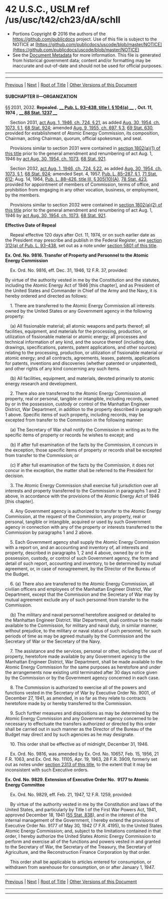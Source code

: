 ---
---

# 42 U.S.C., USLM ref /us/usc/t42/ch23/dA/schII

* Portions Copyright © 2016 the authors of the https://github.com/publicdocs project.
  Use of this file is subject to the NOTICE at [https://github.com/publicdocs/uscode/blob/master/NOTICE](https://github.com/publicdocs/uscode/blob/master/NOTICE)
* See the [Document Metadata](././../../../../../..//README.md) for more information.
  This file is generated from historical government data; content and/or formatting may be inaccurate and out-of-date and should not be used for official purposes.

----------
----------

[Previous](./../../../../../..//us/usc/t42/ch23/dA/schI/m__us_usc_t42_s2023.md) | [Next](./../../../../../..//us/usc/t42/ch23/dA/schII/m__us_usc_t42_s2033.md) | [Root of Title](./../../../../../../) | [Other Versions of this Document](https://publicdocs.github.io/go/links?ns=uslm&ref=%2Fus%2Fusc%2Ft42%2Fch23%2FdA%2FschII)

#### SUBCHAPTER II—ORGANIZATION

§§ 2031, 2032. __Repealed.__  __[__  __Pub. L. 93–438, title I, § 104(a)__  __][/us/pl/93/438/s104/a]__  __,__  __Oct. 11, 1974__  __,__  __[__  __88 Stat. 1237__  __][/us/stat/88/1237]__ 

    Section 2031, [act Aug. 1, 1946, ch. 724, § 21][/us/act/1946-08-01/ch724/s21], as added [Aug. 30, 1954, ch. 1073, § 1][/us/act/1954-08-30/ch1073/s1], [68 Stat. 924][/us/stat/68/924]; amended [Aug. 9, 1955, ch. 697, § 3][/us/act/1955-08-09/ch697/s3], [69 Stat. 630][/us/stat/69/630], provided for establishment of Atomic Energy Commission, its composition, Chairman, acting Chairman, quorum, official spokesman, and seal.

    Provisions similar to section 2031 were contained in [section 1802(a)(1) of this title][/us/usc/t42/s1802/a/1] prior to the general amendment and renumbering of act Aug. 1, 1946 by [act Aug. 30, 1954, ch. 1073][/us/act/1954-08-30/ch1073], [68 Stat. 921][/us/stat/68/921].

    Section 2032, [act Aug. 1, 1946, ch. 724, § 22][/us/act/1946-08-01/ch724/s22], as added [Aug. 30, 1954, ch. 1073, § 1][/us/act/1954-08-30/ch1073/s1], [68 Stat. 924][/us/stat/68/924]; amended Sept. 4, 1957, [Pub. L. 85–287, § 1][/us/pl/85/287/s1], [71 Stat. 612][/us/stat/71/612]; Aug. 14, 1964, [Pub. L. 88–426, title III, § 305(10)(A)][/us/pl/88/426/s305/10/A], [78 Stat. 423][/us/stat/78/423], provided for appointment of members of Commission, terms of office, and prohibition from engaging in any other vocation, business, or employment, by the members.

    Provisions similar to section 2032 were contained in [section 1802(a)(2) of this title][/us/usc/t42/s1802/a/2] prior to the general amendment and renumbering of act Aug. 1, 1946 by [act Aug. 30, 1954, ch. 1073][/us/act/1954-08-30/ch1073], [68 Stat. 921][/us/stat/68/921].

 __Effective Date of Repeal__ 

    Repeal effective 120 days after Oct. 11, 1974, or on such earlier date as the President may prescribe and publish in the Federal Register, see [section 312(a) of Pub. L. 93–438][/us/pl/93/438/s312/a], set out as a note under [section 5801 of this title][/us/usc/t42/s5801].

 __Ex. Ord. No. 9816. Transfer of Property and Personnel to the Atomic Energy Commission__ 

    Ex. Ord. No. 9816, eff. Dec. 31, 1946, 12 F.R. 37, provided:

By virtue of the authority vested in me by the Constitution and the statutes, including the Atomic Energy Act of 1946 \[this chapter\], and as President of the United States and Commander in Chief of the Army and the Navy, it is hereby ordered and directed as follows:

    1. There are transferred to the Atomic Energy Commission all interests owned by the United States or any Government agency in the following property:

    (a) All fissionable material; all atomic weapons and parts thereof; all facilities, equipment, and materials for the processing, production, or utilization of fissionable material or atomic energy; all processes and technical information of any kind, and the source thereof (including data, drawings, specifications, patents, patent applications, and other sources) relating to the processing, production, or utilization of fissionable material or atomic energy; and all contracts, agreements, leases, patents, applications for patents, inventions and discoveries (whether patented or unpatented), and other rights of any kind concerning any such items.

    (b) All facilities, equipment, and materials, devoted primarily to atomic energy research and development.

    2. There also are transferred to the Atomic Energy Commission all property, real or personal, tangible or intangible, including records, owned by or in the possession, custody or control of the Manhattan Engineer District, War Department, in addition to the property described in paragraph 1 above. Specific items of such property, including records, may be excepted from transfer to the Commission in the following manner:

    (a) The Secretary of War shall notify the Commission in writing as to the specific items of property or records he wishes to except; and

    (b) If after full examination of the facts by the Commission, it concurs in the exception, those specific items of property or records shall be excepted from transfer to the Commission; or

    (c) If after full examination of the facts by the Commission, it does not concur in the exception, the matter shall be referred to the President for decision.

    3. The Atomic Energy Commission shall exercise full jurisdiction over all interests and property transferred to the Commission in paragraphs 1 and 2 above, in accordance with the provisions of the Atomic Energy Act of 1946 \[this chapter\].

    4. Any Government agency is authorized to transfer to the Atomic Energy Commission, at the request of the Commission, any property, real or personal, tangible or intangible, acquired or used by such Government agency in connection with any of the property or interests transferred to the Commission by paragraphs 1 and 2 above.

    5. Each Government agency shall supply the Atomic Energy Commission with a report on, and an accounting and inventory of, all interests and property, described in paragraphs 1, 2 and 4 above, owned by or in the possession, custody, or control of such Government agency, the form and detail of such report, accounting and inventory, to be determined by mutual agreement, or, in case of nonagreement, by the Director of the Bureau of the Budget.

    6. (a) There also are transferred to the Atomic Energy Commission, all civilian officers and employees of the Manhattan Engineer District, War Department, except that the Commission and the Secretary of War may by mutual agreement exclude any of such personnel from transfer to the Commission.

    (b) The military and naval personnel heretofore assigned or detailed to the Manhattan Engineer District. War Department, shall continue to be made available to the Commission, for military and naval duty, in similar manner, without prejudice, to the military or naval status of such personnel, for such periods of time as may be agreed mutually by the Commission and the Secretary of War or the Secretary of the Navy.

    7. The assistance and the services, personal or other, including the use of property, heretofore made available by any Government agency to the Manhattan Engineer District, War Department, shall be made available to the Atomic Energy Commission for the same purposes as heretofore and under the arrangements now existing until terminated after 30 days notice given by the Commission or by the Government agency concerned in each case.

    8. The Commission is authorized to exercise all of the powers and functions vested in the Secretary of War by Executive Order No. 9001, of December 27, 1941, as amended, in so far as they relate to contracts heretofore made by or hereby transferred to the Commission.

    9. Such further measures and dispositions as may be determined by the Atomic Energy Commission and any Government agency concerned to be necessary to effectuate the transfers authorized or directed by this order shall be carried out in such manner as the Director of the Bureau of the Budget may direct and by such agencies as he may designate.

    10. This order shall be effective as of midnight, December 31, 1946.

    Ex. Ord. No. 9816, was amended by Ex. Ord. No. 10657, Feb. 15, 1956, 21 F.R. 1063, and Ex. Ord. No. 11105, Apr. 19, 1963, 28 F.R. 3909, formerly set out as notes under [section 2313 of this title][/us/usc/t42/s2313], to the extent that it may be inconsistent with such Executive orders.

 __Ex. Ord. No. 9829. Extension of Executive Order No. 9177 to Atomic Energy Committee__ 

    Ex. Ord. No. 9829, eff. Feb. 21, 1947, 12 F.R. 1259, provided:

    By virtue of the authority vested in me by the Constitution and laws of the United States, and particularly by Title I of the First War Powers Act, 1941, approved December 18, 1941 ([55 Stat. 838][/us/stat/55/838]), and in the interest of the internal management of the Government, I hereby extend the provisions of Executive Order No. 9177 of May 30, 1942 (7 F.R. 4195), to the United States Atomic Energy Commission; and, subject to the limitations contained in that order, I hereby authorize the United States Atomic Energy Commission to perform and exercise all of the functions and powers vested in and granted to the Secretary of War, the Secretary of the Treasury, the Secretary of Agriculture, and the Reconstruction Finance Corporation by that order.

    This order shall be applicable to articles entered for consumption, or withdrawn from warehouse for consumption, on or after January 1, 1947.

----------

[Previous](./../../../../../..//us/usc/t42/ch23/dA/schI/m__us_usc_t42_s2023.md) | [Next](./../../../../../..//us/usc/t42/ch23/dA/schII/m__us_usc_t42_s2033.md) | [Root of Title](./../../../../../../) | [Other Versions of this Document](https://publicdocs.github.io/go/links?ns=uslm&ref=%2Fus%2Fusc%2Ft42%2Fch23%2FdA%2FschII)

----------
----------

[/us/pl/93/438/s104/a]: https://publicdocs.github.io/go/links?ns=uslm&ref=%2Fus%2Fpl%2F93%2F438%2Fs104%2Fa
[/us/stat/88/1237]: https://publicdocs.github.io/go/links?ns=uslm&ref=%2Fus%2Fstat%2F88%2F1237
[/us/act/1946-08-01/ch724/s21]: https://publicdocs.github.io/go/links?ns=uslm&ref=%2Fus%2Fact%2F1946-08-01%2Fch724%2Fs21
[/us/act/1954-08-30/ch1073/s1]: https://publicdocs.github.io/go/links?ns=uslm&ref=%2Fus%2Fact%2F1954-08-30%2Fch1073%2Fs1
[/us/stat/68/924]: https://publicdocs.github.io/go/links?ns=uslm&ref=%2Fus%2Fstat%2F68%2F924
[/us/act/1955-08-09/ch697/s3]: https://publicdocs.github.io/go/links?ns=uslm&ref=%2Fus%2Fact%2F1955-08-09%2Fch697%2Fs3
[/us/stat/69/630]: https://publicdocs.github.io/go/links?ns=uslm&ref=%2Fus%2Fstat%2F69%2F630
[/us/usc/t42/s1802/a/1]: https://publicdocs.github.io/go/links?ns=uslm&ref=%2Fus%2Fusc%2Ft42%2Fs1802%2Fa%2F1
[/us/act/1954-08-30/ch1073]: https://publicdocs.github.io/go/links?ns=uslm&ref=%2Fus%2Fact%2F1954-08-30%2Fch1073
[/us/stat/68/921]: https://publicdocs.github.io/go/links?ns=uslm&ref=%2Fus%2Fstat%2F68%2F921
[/us/act/1946-08-01/ch724/s22]: https://publicdocs.github.io/go/links?ns=uslm&ref=%2Fus%2Fact%2F1946-08-01%2Fch724%2Fs22
[/us/act/1954-08-30/ch1073/s1]: https://publicdocs.github.io/go/links?ns=uslm&ref=%2Fus%2Fact%2F1954-08-30%2Fch1073%2Fs1
[/us/stat/68/924]: https://publicdocs.github.io/go/links?ns=uslm&ref=%2Fus%2Fstat%2F68%2F924
[/us/pl/85/287/s1]: https://publicdocs.github.io/go/links?ns=uslm&ref=%2Fus%2Fpl%2F85%2F287%2Fs1
[/us/stat/71/612]: https://publicdocs.github.io/go/links?ns=uslm&ref=%2Fus%2Fstat%2F71%2F612
[/us/pl/88/426/s305/10/A]: https://publicdocs.github.io/go/links?ns=uslm&ref=%2Fus%2Fpl%2F88%2F426%2Fs305%2F10%2FA
[/us/stat/78/423]: https://publicdocs.github.io/go/links?ns=uslm&ref=%2Fus%2Fstat%2F78%2F423
[/us/usc/t42/s1802/a/2]: https://publicdocs.github.io/go/links?ns=uslm&ref=%2Fus%2Fusc%2Ft42%2Fs1802%2Fa%2F2
[/us/act/1954-08-30/ch1073]: https://publicdocs.github.io/go/links?ns=uslm&ref=%2Fus%2Fact%2F1954-08-30%2Fch1073
[/us/stat/68/921]: https://publicdocs.github.io/go/links?ns=uslm&ref=%2Fus%2Fstat%2F68%2F921
[/us/pl/93/438/s312/a]: https://publicdocs.github.io/go/links?ns=uslm&ref=%2Fus%2Fpl%2F93%2F438%2Fs312%2Fa
[/us/usc/t42/s5801]: https://publicdocs.github.io/go/links?ns=uslm&ref=%2Fus%2Fusc%2Ft42%2Fs5801
[/us/usc/t42/s2313]: https://publicdocs.github.io/go/links?ns=uslm&ref=%2Fus%2Fusc%2Ft42%2Fs2313
[/us/stat/55/838]: https://publicdocs.github.io/go/links?ns=uslm&ref=%2Fus%2Fstat%2F55%2F838


